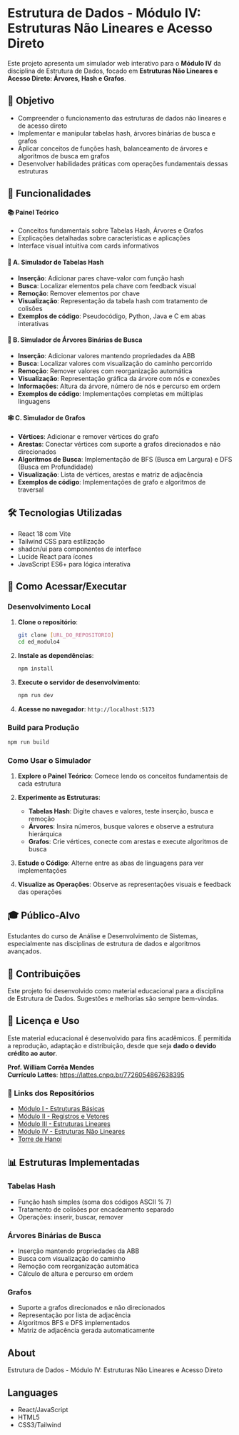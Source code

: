 # Estrutura de Dados - Módulo IV: Estruturas Não Lineares e Acesso Direto

Este projeto apresenta um simulador web interativo para o **Módulo IV** da disciplina de Estrutura de Dados, focado em **Estruturas Não Lineares e Acesso Direto: Árvores, Hash e Grafos**.

## 📌 Objetivo

* Compreender o funcionamento das estruturas de dados não lineares e de acesso direto
* Implementar e manipular tabelas hash, árvores binárias de busca e grafos
* Aplicar conceitos de funções hash, balanceamento de árvores e algoritmos de busca em grafos
* Desenvolver habilidades práticas com operações fundamentais dessas estruturas

## 🧩 Funcionalidades

#### 📚 Painel Teórico

* Conceitos fundamentais sobre Tabelas Hash, Árvores e Grafos
* Explicações detalhadas sobre características e aplicações
* Interface visual intuitiva com cards informativos

#### 🔗 A. Simulador de Tabelas Hash

* **Inserção**: Adicionar pares chave-valor com função hash
* **Busca**: Localizar elementos pela chave com feedback visual
* **Remoção**: Remover elementos por chave
* **Visualização**: Representação da tabela hash com tratamento de colisões
* **Exemplos de código**: Pseudocódigo, Python, Java e C em abas interativas

#### 🌳 B. Simulador de Árvores Binárias de Busca

* **Inserção**: Adicionar valores mantendo propriedades da ABB
* **Busca**: Localizar valores com visualização do caminho percorrido
* **Remoção**: Remover valores com reorganização automática
* **Visualização**: Representação gráfica da árvore com nós e conexões
* **Informações**: Altura da árvore, número de nós e percurso em ordem
* **Exemplos de código**: Implementações completas em múltiplas linguagens

#### 🕸️ C. Simulador de Grafos

* **Vértices**: Adicionar e remover vértices do grafo
* **Arestas**: Conectar vértices com suporte a grafos direcionados e não direcionados
* **Algoritmos de Busca**: Implementação de BFS (Busca em Largura) e DFS (Busca em Profundidade)
* **Visualização**: Lista de vértices, arestas e matriz de adjacência
* **Exemplos de código**: Implementações de grafo e algoritmos de traversal

## 🛠️ Tecnologias Utilizadas

* React 18 com Vite
* Tailwind CSS para estilização
* shadcn/ui para componentes de interface
* Lucide React para ícones
* JavaScript ES6+ para lógica interativa

## 🚀 Como Acessar/Executar

### Desenvolvimento Local

1. **Clone o repositório**:
   ```bash
   git clone [URL_DO_REPOSITORIO]
   cd ed_modulo4
   ```

2. **Instale as dependências**:
   ```bash
   npm install
   ```

3. **Execute o servidor de desenvolvimento**:
   ```bash
   npm run dev
   ```

4. **Acesse no navegador**: `http://localhost:5173`

### Build para Produção

```bash
npm run build
```

### Como Usar o Simulador

1. **Explore o Painel Teórico**: Comece lendo os conceitos fundamentais de cada estrutura

2. **Experimente as Estruturas**:
   * **Tabelas Hash**: Digite chaves e valores, teste inserção, busca e remoção
   * **Árvores**: Insira números, busque valores e observe a estrutura hierárquica
   * **Grafos**: Crie vértices, conecte com arestas e execute algoritmos de busca

3. **Estude o Código**: Alterne entre as abas de linguagens para ver implementações

4. **Visualize as Operações**: Observe as representações visuais e feedback das operações

## 🎓 Público-Alvo

Estudantes do curso de Análise e Desenvolvimento de Sistemas, especialmente nas disciplinas de estrutura de dados e algoritmos avançados.

## 🤝 Contribuições

Este projeto foi desenvolvido como material educacional para a disciplina de Estrutura de Dados. Sugestões e melhorias são sempre bem-vindas.

## 📄 Licença e Uso

Este material educacional é desenvolvido para fins acadêmicos. É permitida a reprodução, adaptação e distribuição, desde que seja **dado o devido crédito ao autor**.

**Prof. William Corrêa Mendes**  
**Currículo Lattes**: https://lattes.cnpq.br/7726054867638395

### 🔗 Links dos Repositórios

* [Módulo I - Estruturas Básicas](#)
* [Módulo II - Registros e Vetores](#)
* [Módulo III - Estruturas Lineares](#)
* [Módulo IV - Estruturas Não Lineares](#)
* [Torre de Hanoi](#)

## 📊 Estruturas Implementadas

### Tabelas Hash
- Função hash simples (soma dos códigos ASCII % 7)
- Tratamento de colisões por encadeamento separado
- Operações: inserir, buscar, remover

### Árvores Binárias de Busca
- Inserção mantendo propriedades da ABB
- Busca com visualização do caminho
- Remoção com reorganização automática
- Cálculo de altura e percurso em ordem

### Grafos
- Suporte a grafos direcionados e não direcionados
- Representação por lista de adjacência
- Algoritmos BFS e DFS implementados
- Matriz de adjacência gerada automaticamente

## About

Estrutura de Dados - Módulo IV: Estruturas Não Lineares e Acesso Direto

## Languages

* React/JavaScript
* HTML5
* CSS3/Tailwind

